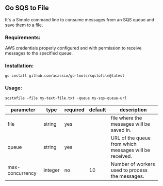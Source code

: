 ## Go SQS to File

It`s a Simple command line to consume messages from an SQS queue and save them to a file.


### Requirements:
AWS credentials properly configured and with permission to receive messages to the specified queue.

### Installation:
```go install github.com/acassio/go-tools/sqstofile@latest```

### Usage:
```sqstofile -file my-text-file.txt -queue my-sqs-queue-url```

|parameter|type|required|default|description
|---------|----|--------|-------------|----------
|file|string|yes||file where the messages will be saved in. |
|queue|string|yes||URL of the queue from which messages will be received. |
|max-concurrency|integer|no|10|Number of workers used to process the messages.|

